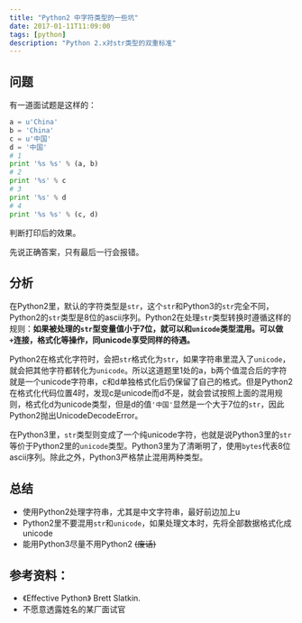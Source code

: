 ```yaml
---
title: "Python2 中字符类型的一些坑"
date: 2017-01-11T11:09:00
tags: [python]
description: "Python 2.x对str类型的双重标准"
---
```



## 问题

有一道面试题是这样的：

```python
a = u'China'
b = 'China'
c = u'中国'
d = '中国'
# 1
print '%s %s' % (a, b)
# 2
print '%s' % c
# 3
print '%s' % d
# 4
print '%s %s' % (c, d)
```
判断打印后的效果。

先说正确答案，只有最后一行会报错。

## 分析

在Python2里，默认的字符类型是`str`，这个`str`和Python3的`str`完全不同，Python2的`str`类型是8位的ascii序列。Python2在处理`str`类型转换时遵循这样的规则：**如果被处理的`str`型变量值小于7位，就可以和`unicode`类型混用。可以做`+`连接，格式化等操作，同unicode享受同样的待遇。**

Python2在格式化字符时，会把`str`格式化为`str`，如果字符串里混入了`unicode`，就会把其他字符都转化为`unicode`。所以这道题里1处的a，b两个值混合后的字符就是一个unicode字符串，c和d单独格式化后仍保留了自己的格式。但是Python2在格式化代码位置4时，发现c是unicode而d不是，就会尝试按照上面的混用规则，格式化d为unicode类型，但是d的值`'中国'`显然是一个大于7位的`str`，因此Python2抛出UnicodeDecodeError。

在Python3里，`str`类型则变成了一个纯unicode字符，也就是说Python3里的`str`等价于Python2里的`unicode`类型。Python3里为了清晰明了，使用`bytes`代表8位ascii序列。除此之外，Python3严格禁止混用两种类型。

## 总结

* 使用Python2处理字符串，尤其是中文字符串，最好前边加上u
* Python2里不要混用`str`和`unicode`，如果处理文本时，先将全部数据格式化成unicode
* 能用Python3尽量不用Python2 ~~(废话)~~

## 参考资料：

* 《Effective Python》 Brett Slatkin.
* 不愿意透露姓名的某厂面试官



